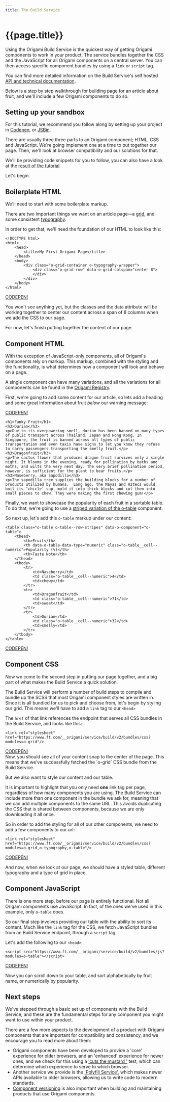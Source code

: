 ```yaml
---
title: The Build Service
---
```



# {{page.title}}

Using the Origami Build Service is the quickest way of getting Origami components to work in your product. The service bundles together the CSS and the JavaScript for all Origami components on a central server. You can then access specific component bundles by using a `link` or `script` tag.

<aside>You can find more detailed information on the Build Service's self hosted <a href="https://www.ft.com/__origami/service/build">API and technical documentation</a>.</aside>

Below is a step by step walkthrough for building page for an article about fruit, and we'll include a few Origami components to do so.

## Setting up your sandbox
For this tutorial, we recommend you follow along by setting up your project in [Codepen](https://codepen.io/), or [JSBin](https://jsbin.com/?html,output).


There are usually three three parts to an Origami component; HTML, CSS and JavaScript. We're going implement one at a time to put together our page. Then, we'll look at browser compatibility and our solutions for that.

We'll be providing code snippets for you to follow, you can also have a look at the [result of the tutorial](#).

Let's begin.

## Boilerplate HTML
We'll need to start with some boilerplate markup.

There are two important things we want on an article page—a [grid](https://registry.origami.ft.com/components/o-grid), and some consistent [typography](https://registry.origami.ft.com/components/o-typography).

In order to get that, we'll need the foundation of our HTML to look like this:

<pre><code class="o-syntax-highlight--html">&lt;!DOCTYPE html>
&lt;html>
	&lt;head>
		&lt;title>My First Origami Page&lt;/title>
	&lt;/head>
	&lt;body>
		&lt;div class="o-grid-container o-typography-wrapper">
			&lt;div class="o-grid-row" data-o-grid-colspan="center 8">
			&lt;/div>
		&lt;/div>
	&lt;/body>
&lt;/html></code></pre>

<aside><a href="https://codepen.io/ft-origami/pen/GBXgZa" class="o-typography-link--external" target="\_blank" rel="noopener">CODEPEN!</a></aside>

You won't see anything yet, but the classes and the data attribute will be working together to center our content across a span of 8 columns when we add the CSS to our page.

For now, let's finish putting together the content of our page.

## Component HTML
With the exception of JavaScript-only components, all of Origami's components rely on markup. This markup, combined with the styling and the functionality, is what determines how a component will look and behave on a page.

<aside>A single component can have many variations, and all the variations for all components can be found in the <a href="https://registry.origami.ft.com/components">Origami Registry</a>.</aside>

First, we're going to add some content for our article, so lets add a heading and some great information about fruit _below_ our warning message:

<aside><a href="https://codepen.io/ft-origami/pen/KBxwWN" class="o-typography-link--external" target="\_blank" rel="noopener">CODEPEN!</a></aside>

<pre style="white-space: pre-line"><code class="o-syntax-highlight--html">&lt;h1>Funky Fruit&lt;/h1>  
&lt;h3>Durian&lt;/h3>
&lt;p>Due to its overpowering smell, durian has been banned on many types of public transport across Thailand, Japan and Hong Kong. In Singapore, the fruit is banned across all types of public transportation and even taxis have signs to let you know they refuse to carry passengers transporting the smelly fruit.&lt;/p>
&lt;h3>Dragonfruit&lt;/h3>
&lt;p>The cactus flower that produces dragon fruit survives only a single night. It blooms in the evening, ready for pollination by baths and moths, and wilts the very next day. The very brief pollination period, however, is sufficient for the plant to bear fruits.&lt;/p>
&lt;h3>Naseberry, aka Sapodilla&lt;/h3>
&lt;p>The sapodilla tree supplies the building blocks for a number of products utilized by humans.  Long ago, the Mayas and Aztecs would boil its ‘chicle’ sap, mold it into thick blocks and cut them into small pieces to chew. They were making the first chewing gum!&lt;/p></code></pre>


Finally, we want to showcase the popularity of each fruit in a sortable table. To do that, we're going to use a [striped variation of the o-table](https://registry.origami.ft.com/components/o-table#demo-row-stripes) component.

So next up, let's add this `o-table` markup under our content:

<pre><code class="o-syntax-highlight--html">&lt;table class="o-table o-table--row-stripes" data-o-component="o-table">
	&lt;thead>
		&lt;th>Fruit&lt;/th>
		&lt;th data-o-table-data-type="numeric" class="o-table__cell--numeric">Popularity (%)&lt;/th>
		&lt;th>Taste Note&lt;/th>
	&lt;/thead>
	&lt;tbody>
		&lt;tr>
			&lt;td>Naseberry&lt;/td>
			&lt;td class="o-table__cell--numeric">4&lt;/td>
			&lt;td>chewy&lt;/td>
		&lt;/tr>
		&lt;tr>
			&lt;td>Dragonfruit&lt;/td>
			&lt;td class="o-table__cell--numeric">71&lt;/td>
			&lt;td>sweet&lt;/td>
		&lt;/tr>
		&lt;tr>
			&lt;td>Durian&lt;/td>
			&lt;td class="o-table__cell--numeric">32&lt;/td>
			&lt;td>smelly&lt;/td>
		&lt;/tr>
	&lt;/tbody>
&lt;/table></code></pre>

<aside><a href="https://codepen.io/ft-origami/pen/wxEBda" class="o-typography-link--external" target="\_blank" rel="noopener">CODEPEN!</a></aside>

## Component CSS

Now we come to the second step in putting our page together, and a big part of what makes the Build Service a quick solution.

The Build Service will perform a number of build steps to compile and bundle up the SCSS that most Origami component styles are written in. Since it is all bundled for us to pick and choose from, let's begin by styling our grid. This means we'll have to add a `link` tag to our `<head>`

The `href` of that link references the endpoint that serves all CSS bundles in the Build Service, and looks like this:


<pre><code class="o-syntax-highlight--html">&lt;link rel="stylesheet" href="https://www.ft.com/__origami/service/build/v2/bundles/css?modules=o-grid"/></code></pre>

<aside><a href="https://codepen.io/ft-origami/pen/ajazYj" class="o-typography-link--external" target="\_blank" rel="noopener">CODEPEN!</a></aside>
Now, you should see all of your content snap to the center of the page. This means that we've successfully fetched the `o-grid` CSS bundle from the Build Service.

But we also want to style our content and our table.

It is important to highlight that you only need **one** link tag per page, regardless of how many components you are using. The Build Service can include more than one component in the bundle we ask for, meaning that we can add multiple components to the same URL. This avoids duplicating the CSS that is shared between components, because we are only downloading it all once.

So in order to add the styling for all of our other components, we need to add a few components to our url:

<pre><code class="o-syntax-highlight--html">&lt;link rel="stylesheet" href="https://www.ft.com/__origami/service/build/v2/bundles/css?modules=o-grid,o-typography,o-table"/></code></pre>
<aside><a href="https://codepen.io/ft-origami/pen/LBJErq" class="o-typography-link--external" target="\_blank" rel="noopener">CODEPEN!</a></aside>

And now, when we look at our page, we should have a styled table, different typography and a type of grid in place.

## Component JavaScript

There is one more step, before our page is entirely functional. Not all Origami components use JavaScript. In fact, of the ones we've used in this example, only `o-table` does.

So our final step involves providing our table with the ability to sort its content. Much like the `link` tag for the CSS, we fetch JavaScript bundles from an Build Service endpoint, through a `script` tag.

Let's add the following to our `<head>`:

<pre><code class="o-syntax-highlight--html">&lt;script src="https://www.ft.com/__origami/service/build/v2/bundles/js?modules=o-table">&lt;/script></code></pre>
<aside><a href="https://codepen.io/ft-origami/pen/ejLNNL" class="o-typography-link--external" target="\_blank" rel="noopener">CODEPEN!</a></aside>

Now you can scroll down to your table, and sort alphabetically by fruit name, or numerically by popularity.

## Next steps

We've stepped through a basic set up of components with the Build Service, and these are the fundamental steps for any component you might want to use within your product.

There are a few more aspects to the development of a product with Origami components that are important for compatibility and consistency, and we encourage you to read more about them:

- Origami components have been developed to provide a 'core' experience for older browsers, and an 'enhanced' experience for newer ones, and we check for this using a ['cuts the mustard '](#TODO) test, which can determine which experience to serve to which browser.
- Another service we provide is the ['Polyfill Service'](#TODO), which makes newer APIs available to older browsers, allowing us to write code to modern standards.
- [Component versioning](#TODO) is also important when building and maintaining products that use Origami components.
